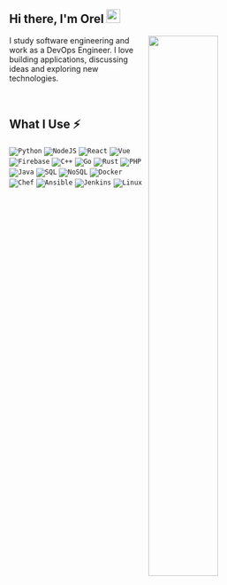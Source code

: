 ## Hi there, I'm Orel <img src="etc/wave.gif" height="25px">

<img src="https://raw.githubusercontent.com/onimur/.github/master/.resources/git-header.svg" align="right" width="50%">

I study software engineering and work as a DevOps Engineer. I love building applications, discussing ideas and exploring new technologies.

<br />

## What I Use ⚡

<!--
<code><img width="10%" src="https://www.vectorlogo.zone/logos/python/python-ar21.svg"></code>
<code><img width="10%" src="https://www.vectorlogo.zone/logos/nodejs/nodejs-ar21.svg"></code>
<code><img width="10%" src="https://www.vectorlogo.zone/logos/reactjs/reactjs-ar21.svg"></code>
<code><img width="10%" src="https://www.vectorlogo.zone/logos/vuejs/vuejs-ar21.svg"></code>
<code><img width="10%" src="https://www.vectorlogo.zone/logos/firebase/firebase-ar21.svg"></code>
<code><img width="4%" src="https://upload.wikimedia.org/wikipedia/commons/thumb/1/18/ISO_C%2B%2B_Logo.svg/1822px-ISO_C%2B%2B_Logo.svg.png"></code>
<code><img width="10%" src="https://www.vectorlogo.zone/logos/golang/golang-ar21.svg"></code>
<code><img width="10%" src="https://www.vectorlogo.zone/logos/rust-lang/rust-lang-ar21.svg"></code>
<code><img width="10%" src="https://www.vectorlogo.zone/logos/php/php-ar21.svg"></code>
<code><img width="10%" src="https://www.vectorlogo.zone/logos/java/java-ar21.svg"></code>
<code><img width="10%" src="https://www.vectorlogo.zone/logos/postgresql/postgresql-ar21.svg"></code>
<code><img width="10%" src="https://www.vectorlogo.zone/logos/mongodb/mongodb-ar21.svg"></code>
<code><img width="10%" src="https://www.vectorlogo.zone/logos/docker/docker-ar21.svg"></code>
<code><img width="10%" src="https://www.vectorlogo.zone/logos/chefio/chefio-ar21.svg"></code>
<code><img width="10%" src="https://www.vectorlogo.zone/logos/ansible/ansible-ar21.svg"></code>
<code><img width="10%" src="https://www.vectorlogo.zone/logos/jenkins/jenkins-ar21.svg"></code>
<code><img width="10%" src="https://www.vectorlogo.zone/logos/linux/linux-ar21.svg"></code>
-->


<code>![Python](https://img.shields.io/badge/-Python-FFD753?style=flate&logo=Python)</code>
<code>![NodeJS](https://img.shields.io/badge/-NodeJS-305C2B?style=flate&logo=Node.js)</code>
<code>![React](https://img.shields.io/badge/-React-1c406e?style=flate&logo=React)</code>
<code>![Vue](https://img.shields.io/badge/-Vue-339229?style=flate&logo=Vue.js)</code>
<code>![Firebase](https://img.shields.io/badge/-Firebase-C58E28?style=flate&logo=Firebase)</code>
<code>![C++](https://img.shields.io/badge/-C%20&%20C++-3c484f?style=flate&logo=C)</code>
<code>![Go](https://img.shields.io/badge/-Go-c6f0f7?style=flate&logo=Go)</code>
<code>![Rust](https://img.shields.io/badge/-Rust-grey?style=flate&logo=Rust)</code>
<code>![PHP](https://img.shields.io/badge/-PHP-4F5B93?style=flate&logo=php)</code>
<code>![Java](https://img.shields.io/badge/-Java-E34A86?style=flate&logo=java)</code>
<code>![SQL](https://img.shields.io/badge/-SQL-ebdf9d?style=flate&logo=postgresql)</code>
<code>![NoSQL](https://img.shields.io/badge/-NoSQL-c1ed76?style=flate&logo=mongodb)</code>
<code>![Docker](https://img.shields.io/badge/-Docker-0b679e?style=flate&logo=Docker)</code>
<code>![Chef](https://img.shields.io/badge/-Chef-faddad?style=flate&logo=Chef)</code>
<code>![Ansible](https://img.shields.io/badge/-Ansible-black?style=flate&logo=Ansible)</code>
<code>![Jenkins](https://img.shields.io/badge/-Jenkins-152630?style=flate&logo=Jenkins)</code>
<code>![Linux](https://img.shields.io/badge/-Linux-473c38?style=flate&logo=Linux)</code>
